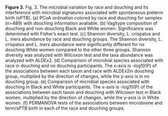 **Figure 3.** Fig. 3. The microbial variation by race and douching and its interference with microbial signatures associated with spontaneous preterm birth (sPTB). (a) PCoA ordination colored by race and douching for samples (n=489) with douching information available. (b) Vagitype composition of douching and non-douching Black and White women. Significance was determined with Fisher’s exact test. (c) Shannon diversity, L. crispatus and L. iners abundance by race and douching groups. The Shannon diversity, L. crispatus and L. iners abundance were significantly different for no douching White women compared to the other three groups. Shannon diversity was analyzed with Wilcoxon test and the taxa abundance was analyzed with ALDEx2. (d) Comparison of microbial species associated with race in douching and no douching participants. The x-axis is -log10(P) of the associations between each taxon and race with ALDEx2in douching group, multiplied by the direction of changes, while the y-axis is in no douching group. (e) Comparison of microbial species associated with douching in Black and White participants. The x-axis is -log10(P) of the associations between each taxon and douching with Wilcoxon test in Black women, multiplied by the direction of changes, while the y-axis is in White women. (f) PERMANOVA tests of the associations between microbiome and term/sPTB birth in each of the race and douching groups.